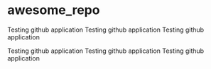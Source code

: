 # awesome_repo

Testing github application
Testing github application
Testing github application

Testing github application
Testing github application
Testing github application

